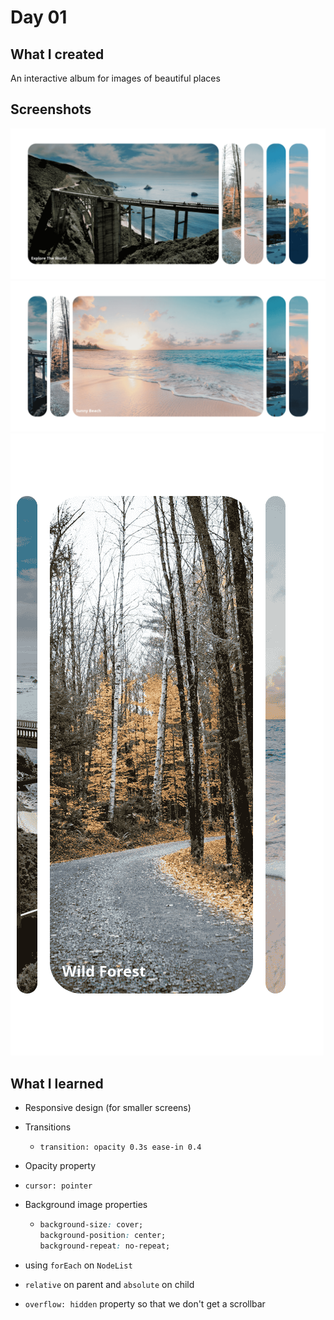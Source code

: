 # Day 01

## What I created

An interactive album for images of beautiful places

## Screenshots

![](./screenshots/full1.png)
![](./screenshots/full2.png)
![](./screenshots/small1.png)

## What I learned

- Responsive design (for smaller screens)
- Transitions
  - `transition: opacity 0.3s ease-in 0.4`
- Opacity property
- `cursor: pointer`
- Background image properties

  - ```css
    background-size: cover;
    background-position: center;
    background-repeat: no-repeat;
    ```

- using `forEach` on `NodeList`
- `relative` on parent and `absolute` on child
- `overflow: hidden` property so that we don't get a scrollbar
